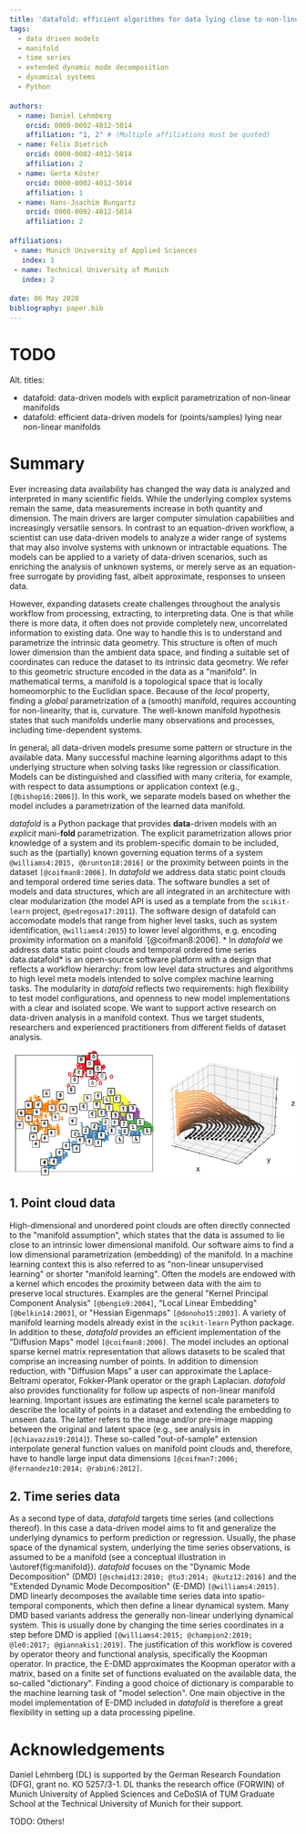 ```yaml
---
title: 'datafold: efficient algorithms for data lying close to non-linear manifolds'
tags:
  - data driven models
  - manifold 
  - time series
  - extended dynamic mode decomposition 
  - dynamical systems
  - Python
 
authors:
  - name: Daniel Lehmberg
    orcid: 0000-0002-4012-5014
    affiliation: "1, 2" # (Multiple affiliations must be quoted)
  - name: Felix Dietrich
    orcid: 0000-0002-4012-5014
    affiliation: 2
  - name: Gerta Köster 
    orcid: 0000-0002-4012-5014
    affiliation: 1
  - name: Hans-Joachim Bungartz
    orcid: 0000-0002-4012-5014
    affiliation: 2
  
affiliations:
 - name: Munich University of Applied Sciences
   index: 1
 - name: Technical University of Munich
   index: 2

date: 06 May 2020
bibliography: paper.bib
---
```


# TODO
Alt. titles:

* datafold: data-driven models with explicit parametrization of non-linear manifolds
* datafold: efficient data-driven models for (points/samples) lying near non-linear
  manifolds

# Summary
Ever increasing data availability has changed the way data is analyzed and interpreted in many scientific fields. While the underlying complex systems remain the same, data measurements increase in both quantity and dimension. The main drivers are larger computer simulation capabilities and increasingly versatile sensors. In contrast to an equation-driven workflow, a scientist can use data-driven models to analyze a wider range of systems that may also involve systems with unknown or intractable equations. The models can be applied to a variety of data-driven scenarios, such as enriching the analysis of unknown systems, or merely serve as an equation-free surrogate by providing fast, albeit approximate, responses to unseen data. 

However, expanding datasets create challenges throughout the analysis workflow from processing, extracting, to interpreting data. One is that while there is more data, it often does not provide completely new, uncorrelated information to existing data. One way to handle this is to understand and parametrize the intrinsic data geometry. This structure is often of much lower dimension than the ambient data space, and finding a suitable set of coordinates can reduce the dataset to its intrinsic data geometry. We refer to this geometric structure encoded in the data as a "manifold". In mathematical terms, a manifold is a topological space that is locally homeomorphic to the Euclidian space. Because of the *local* property, finding a *global* parametrization of a (smooth) manifold, requires accounting for non-linearity, that is, curvature. The well-known manifold hypothesis states that such manifolds underlie many observations and processes, including time-dependent systems.

In general, all data-driven models presume some pattern or structure in the available data. Many successful machine learning algorithms adapt to this underlying structure when solving tasks like regression or classification. Models can be distinguished and classified with many criteria, for example, with respect to data assumptions or application context (e.g., `[@bishop16:2006]`). In this work, we separate models based on whether the model includes a parametrization of the learned data manifold. 

*datafold* is a Python package that provides **data**-driven models with an *explicit* mani-**fold** parametrization. The explicit parametrization allows prior knowledge of a system and its problem-specific domain to be included, such as the (partially) known governing equation terms of a system `@williams4:2015, @brunton18:2016]` or the proximity between points in the dataset `[@coifman8:2006]`.  In *datafold* we address data static point clouds and temporal ordered time series data. The software bundles a set of models and data structures, which are all integrated in an architecture with clear modularization (the model API is used as a template from the `scikit-learn` project, `@pedregosa17:2011`). The software design of datafold can accomodate models that range from higher level tasks, such as system identification, `@williams4:2015`) to lower level algorithms, e.g. encoding proximity information on a manifold `[@coifman8:2006]. *
In *datafold* we address data static point clouds and temporal ordered time series data.datafold* is an open-source software platform with a design that reflects a workflow hierarchy: from low level data structures and algorithms to high level meta models intended to solve complex machine learning tasks. The modularity in *datafold* reflects two requirements: high flexibility to test model configurations, and openness to new model implementations with a clear and isolated scope. We want to support active research on data-driven analysis in a manifold context. Thus we target students, researchers and experienced practitioners from different fields of dataset analysis.

![(Left) Point cloud of embedded hand written digits between 0 and 5. Each point has 64 dimensions with each dimension being a pixel of an an 8 x 8 image. (Right) Conceptual illustration of a three dimensional time series forming a phase space with geometrical structure. The time series start in the `(x,y)` plane and end in the `z`-axis \label{fig:manifold}](manifold_figure.png)

## 1. Point cloud data

High-dimensional and unordered point clouds are often directly connected to the "manifold assumption", which states that the data is assumed to lie close to an intrinsic lower dimensional manifold. Our software aims to find a low dimensional parametrization (embedding) of the manifold. In a machine learning context this is also referred to as "non-linear unsupervised learning" or shorter "manifold learning". Often the models are endowed with a kernel which encodes the proximity between data with the aim to preserve local structures. Examples are the general "Kernel Principal Component Analysis" `[@bengio9:2004]`, "Local Linear Embedding" `[@belkin14:2003]`, or "Hessian Eigenmaps" `[@donoho15:2003]`. A variety of manifold learning models already exist in the `scikit-learn` Python package. In addition to these, *datafold* provides an efficient implementation of the "Diffusion Maps" model `[@coifman8:2006]`. The model includes an optional sparse kernel matrix representation that allows datasets to be scaled that comprise an increasing number of points. In addition to dimension reduction, with "Diffusion Maps" a user can approximate the Laplace-Beltrami operator, Fokker-Plank operator or the graph Laplacian. *datafold* also provides functionality for follow up aspects of non-linear manifold learning. Important issues are estimating the kernel scale parameters to describe the locality of points in a dataset and extending the embedding to unseen data. The latter refers to the image and/or pre-image mapping between the original and latent space (e.g., see analysis in `[@chiavazzo19:2014]`). These so-called "out-of-sample" extension interpolate general function values on manifold point clouds and, therefore, have to handle large input data dimensions `[@coifman7:2006; @fernandez10:2014; @rabin6:2012]`.


## 2. Time series data

As a second type of data, *datafold* targets time series (and collections thereof). In this case a data-driven model aims to fit and generalize the underlying dynamics to perform prediction or regression. Usually, the phase space of the dynamical system, underlying the time series observations, is assumed to be a manifold (see a conceptual illustration in \autoref{fig:manifold}). *datafold* focuses on the "Dynamic Mode Decomposition" (DMD) `[@schmid13:2010; @tu3:2014; @kutz12:2016]` and the "Extended Dynamic Mode Decomposition" (E-DMD) `[@williams4:2015]`. DMD linearly decomposes the available time series data into spatio-temporal components, which then define a linear dynamical system. Many DMD based variants address the generally non-linear underlying dynamical system. This is usually done by changing the time series coordinates in a step before DMD is applied `[@williams4:2015; @champion2:2019; @le0:2017; @giannakis1:2019]`. The justification of this workflow is covered by operator theory and functional analysis, specifically the Koopman operator. In practice, the E-DMD approximates the Koopman operator with a matrix, based on a finite set of functions evaluated on the available data, the so-called "dictionary". Finding a good choice of dictionary is comparable to the machine learning task of "model selection". One main objective in the model implementation of E-DMD included in *datafold* is therefore a great flexibility in setting up a data processing pipeline.


# Acknowledgements

Daniel Lehmberg (DL) is supported by the German Research Foundation (DFG), grant no. KO 5257/3-1. DL thanks the research office (FORWIN) of Munich University of Applied Sciences and CeDoSIA of TUM Graduate School at the Technical University of Munich for their support.

TODO: Others!


